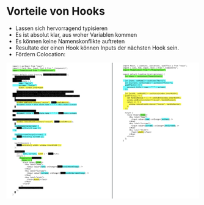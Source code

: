 # Vorteile von Hooks

- Lassen sich hervorragend typisieren
- Es ist absolut klar, aus woher Variablen kommen
- Es können keine Namenskonflikte auftreten
- Resultate der einen Hook können Inputs der nächsten Hook sein.
- Fördern Colocation:

![colocation](assets/colocation.png)
